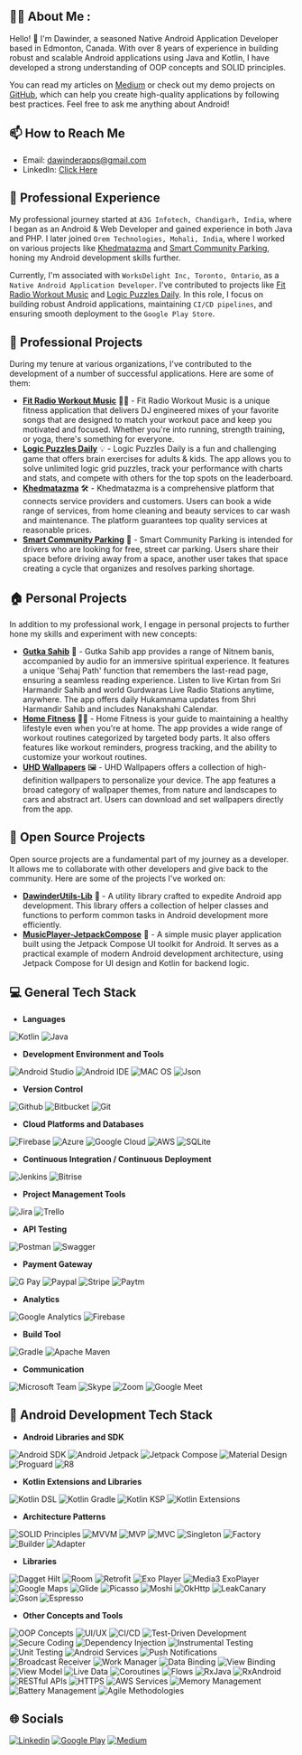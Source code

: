 ## 🙋‍♂️ About Me :
Hello! 👋 I'm Dawinder, a seasoned Native Android Application Developer based in Edmonton, Canada. With over 8 years of experience in building robust and scalable Android applications using Java and Kotlin, I have developed a strong understanding of OOP concepts and SOLID principles. 

You can read my articles on [Medium](https://medium.com/@dawinderapps) or check out my demo projects on [GitHub](https://github.com/DawinderGill?tab=repositories), which can help you create high-quality applications by following best practices. Feel free to ask me anything about Android!


## 📫 How to Reach Me

- Email: dawinderapps@gmail.com
- LinkedIn: [Click Here](https://www.linkedin.com/in/dawinder-singh-gill-2b1833171)

## 🧰 Professional Experience

My professional journey started at ``A3G Infotech, Chandigarh, India``, where I began as an Android & Web Developer and gained experience in both Java and PHP. I later joined ``Orem Technologies, Mohali, India``, where I worked on various projects like [Khedmatazma](https://play.google.com/store/apps/details?id=com.khedmatazma.customer) and [Smart Community Parking](https://play.google.com/store/apps/details?id=orem.scp), honing my Android development skills further.

Currently, I'm associated with ``WorksDelight Inc, Toronto, Ontario``, as a ``Native Android Application Developer``. I've contributed to projects like [Fit Radio Workout Music](https://play.google.com/store/apps/details?id=com.fitradio) and [Logic Puzzles Daily](https://play.google.com/store/apps/details?id=com.logicpuzzle). In this role, I focus on building robust Android applications, maintaining ``CI/CD pipelines``, and ensuring smooth deployment to the ``Google Play Store``.

## 💼 Professional Projects

During my tenure at various organizations, I've contributed to the development of a number of successful applications. Here are some of them:

- [__Fit Radio Workout Music__](https://play.google.com/store/apps/details?id=com.fitradio) 🏋️‍♀️ - Fit Radio Workout Music is a unique fitness application that delivers DJ engineered mixes of your favorite songs that are designed to match your workout pace and keep you motivated and focused. Whether you're into running, strength training, or yoga, there's something for everyone.
- [__Logic Puzzles Daily__](https://play.google.com/store/apps/details?id=com.logicpuzzle) 💡 - Logic Puzzles Daily is a fun and challenging game that offers brain exercises for adults & kids. The app allows you to solve unlimited logic grid puzzles, track your performance with charts and stats, and compete with others for the top spots on the leaderboard.
- [__Khedmatazma__](https://play.google.com/store/apps/details?id=com.khedmatazma.customer) 🛠️ - Khedmatazma is a comprehensive platform that connects service providers and customers. Users can book a wide range of services, from home cleaning and beauty services to car wash and maintenance. The platform guarantees top quality services at reasonable prices.
- [__Smart Community Parking__](https://play.google.com/store/apps/details?id=orem.scp) 🚗 - Smart Community Parking is intended for drivers who are looking for free, street car parking. Users share their space before driving away from a space, another user takes that space creating a cycle that organizes and resolves parking shortage.


## 🏠 Personal Projects

In addition to my professional work, I engage in personal projects to further hone my skills and experiment with new concepts:

- [__Gutka Sahib__](https://play.google.com/store/apps/details?id=com.dawinder.gurbani) 📖 - Gutka Sahib app provides a range of Nitnem banis, accompanied by audio for an immersive spiritual experience. It features a unique 'Sehaj Path' function that remembers the last-read page, ensuring a seamless reading experience. Listen to live Kirtan from Sri Harmandir Sahib and world Gurdwaras Live Radio Stations anytime, anywhere. The app offers daily Hukamnama updates from Shri Harmandir Sahib and includes Nanakshahi Calendar.
- [__Home Fitness__](https://play.google.com/store/apps/details?id=com.dawinder.homefit) 🏋️‍♀️ - Home Fitness is your guide to maintaining a healthy lifestyle even when you're at home. The app provides a wide range of workout routines categorized by targeted body parts. It also offers features like workout reminders, progress tracking, and the ability to customize your workout routines.
- [__UHD Wallpapers__](https://play.google.com/store/apps/details?id=com.dawinder.hdwallpapers) 🖼️ - UHD Wallpapers offers a collection of high-definition wallpapers to personalize your device. The app features a broad category of wallpaper themes, from nature and landscapes to cars and abstract art. Users can download and set wallpapers directly from the app.


## 👐 Open Source Projects

Open source projects are a fundamental part of my journey as a developer. It allows me to collaborate with other developers and give back to the community. Here are some of the projects I've worked on:

- [__DawinderUtils-Lib__](https://github.com/DawinderGill/DawinderUtils-Lib) 🔧 - A utility library crafted to expedite Android app development. This library offers a collection of helper classes and functions to perform common tasks in Android development more efficiently.
- [__MusicPlayer-JetpackCompose__](https://github.com/DawinderGill/MusicPlayer-JetpackCompose) 🎵 - A simple music player application built using the Jetpack Compose UI toolkit for Android. It serves as a practical example of modern Android development architecture, using Jetpack Compose for UI design and Kotlin for backend logic.


## 💻 General Tech Stack
- __Languages__

![Kotlin](https://img.shields.io/badge/kotlin-%230095D5.svg?style=for-the-badge&logo=kotlin&logoColor=white)
![Java](https://img.shields.io/badge/java-%23ED8B00.svg?style=for-the-badge&logo=java&logoColor=white)

- __Development Environment and Tools__

![Android Studio](https://img.shields.io/badge/Android_Studio-3DDC84?style=for-the-badge&logo=android-studio&logoColor=white)
![Android IDE](https://img.shields.io/badge/Arduino_IDE-00979D?style=for-the-badge&logo=arduino&logoColor=white)
![MAC OS](https://img.shields.io/badge/mac%20os-000000?style=for-the-badge&logo=apple&logoColor=white)
![Json](https://img.shields.io/badge/json-5E5C5C?style=for-the-badge&logo=json&logoColor=white)

- __Version Control__

![Github](https://img.shields.io/badge/GitHub-100000?style=for-the-badge&logo=github&logoColor=white)
![Bitbucket](https://img.shields.io/badge/Bitbucket-0747a6?style=for-the-badge&logo=bitbucket&logoColor=white)
![Git](https://img.shields.io/badge/Git-1F6357?style=for-the-badge)

- __Cloud Platforms and Databases__

![Firebase](https://img.shields.io/badge/firebase-%23039BE5.svg?style=for-the-badge&logo=firebase) 
![Azure](https://img.shields.io/badge/azure-%230072C6.svg?style=for-the-badge&logo=azure-devops&logoColor=white) 
![Google Cloud](https://img.shields.io/badge/Google%20Cloud-%234285F4.svg?style=for-the-badge&logo=google-cloud&logoColor=white) 
![AWS](https://img.shields.io/badge/AWS-%23FF9900.svg?style=for-the-badge&logo=amazon-aws&logoColor=white)
![SQLite](https://img.shields.io/badge/sqlite-%2307405e.svg?style=for-the-badge&logo=sqlite&logoColor=white)

- __Continuous Integration / Continuous Deployment__

![Jenkins](https://img.shields.io/badge/jenkins-%232C5263.svg?style=for-the-badge&logo=jenkins&logoColor=white)
![Bitrise](https://img.shields.io/badge/Bitrise-8C001A?style=for-the-badge)

- __Project Management Tools__

![Jira](https://img.shields.io/badge/jira-%230A0FFF.svg?style=for-the-badge&logo=jira&logoColor=white)
![Trello](https://img.shields.io/badge/Trello-0052CC?style=for-the-badge&logo=trello&logoColor=white)

- __API Testing__

![Postman](https://img.shields.io/badge/Postman-FF6C37?style=for-the-badge&logo=postman&logoColor=white)
![Swagger](https://img.shields.io/badge/Swagger-85EA2D?style=for-the-badge&logo=Swagger&logoColor=white)

- __Payment Gateway__

![G Pay](https://img.shields.io/badge/G%20pay-2875E3?style=for-the-badge&logo=googlepay&logoColor=white)
![Paypal](https://img.shields.io/badge/PayPal-00457C?style=for-the-badge&logo=paypal&logoColor=white)
![Stripe](https://img.shields.io/badge/Stripe-626CD9?style=for-the-badge&logo=Stripe&logoColor=white)
![Paytm](https://img.shields.io/badge/Paytm-002970?style=for-the-badge&logo=paytm&logoColor=00BAF2)

- __Analytics__

![Google Analytics](https://img.shields.io/badge/Google%20Analytics-E37400?style=for-the-badge&logo=google%20analytics&logoColor=white)
![Firebase](https://img.shields.io/badge/firebase_analytics-%23039BE5.svg?style=for-the-badge&logo=firebase) 

- __Build Tool__

![Gradle](https://img.shields.io/badge/Gradle-02303A.svg?style=for-the-badge&logo=Gradle&logoColor=white) 
![Apache Maven](https://img.shields.io/badge/apache_maven-C71A36?style=for-the-badge&logo=apachemaven&logoColor=white)

- __Communication__

![Microsoft Team](https://img.shields.io/badge/Microsoft_Teams-6264A7?style=for-the-badge&logo=microsoft-teams&logoColor=white)
![Skype](https://img.shields.io/badge/Skype-00AFF0?style=for-the-badge&logo=skype&logoColor=white)
![Zoom](https://img.shields.io/badge/Zoom-2D8CFF?style=for-the-badge&logo=zoom&logoColor=white)
![Google Meet](https://img.shields.io/badge/Google%20Meet-00897B?style=for-the-badge&logo=google-meet&logoColor=white)


## 📱 Android Development Tech Stack

- __Android Libraries and SDK__

![Android SDK](https://img.shields.io/badge/Android_SDK-0000FF?style=for-the-badge)
![Android Jetpack](https://img.shields.io/badge/Android_Jetpack-87AFC7?style=for-the-badge)
![Jetpack Compose](https://img.shields.io/badge/Jetpack_Compose-8A2BE2?style=for-the-badge)
![Material Design](https://img.shields.io/badge/Material_Design-FFCBA4?style=for-the-badge)
![Proguard](https://img.shields.io/badge/Proguard-FAAFBE?style=for-the-badge)
![R8](https://img.shields.io/badge/R8-9E7BFF?style=for-the-badge)

- __Kotlin Extensions and Libraries__

![Kotlin DSL](https://img.shields.io/badge/Kotlin_DSL-000000?style=for-the-badge)
![Kotlin Gradle](https://img.shields.io/badge/Kotlin_Gradle-00000?style=for-the-badge)
![Kotlin KSP](https://img.shields.io/badge/Kotlin_KSP-000000?style=for-the-badge)
![Kotlin Extensions](https://img.shields.io/badge/Kotlin_Extensions-FFEBCD?style=for-the-badge)

- __Architecture Patterns__

![SOLID Principles](https://img.shields.io/badge/SOLID_Principles-98AFC7?style=for-the-badge)
![MVVM](https://img.shields.io/badge/MVVM-728FCE?style=for-the-badge)
![MVP](https://img.shields.io/badge/MVP-151B54?style=for-the-badge)
![MVC](https://img.shields.io/badge/MVC-151B8D?style=for-the-badge)
![Singleton](https://img.shields.io/badge/Singleton-728C00?style=for-the-badge)
![Factory](https://img.shields.io/badge/Factory-08A04B?style=for-the-badge)
![Builder](https://img.shields.io/badge/Builder-254117?style=for-the-badge)
![Adapter](https://img.shields.io/badge/Adapter-8C001A?style=for-the-badge)

- __Libraries__

![Dagget Hilt](https://img.shields.io/badge/Dagger_Hilt-81D8D0?style=for-the-badge)
![Room](https://img.shields.io/badge/Room-007C80?style=for-the-badge)
![Retrofit](https://img.shields.io/badge/Retrofit-DAEE01?style=for-the-badge)
![Exo Player](https://img.shields.io/badge/Exo_Player-E3F9A6?style=for-the-badge)
![Media3 ExoPlayer](https://img.shields.io/badge/Media3_ExoPlayer-FFFFC2?style=for-the-badge)
![Google Maps](https://img.shields.io/badge/Google_Maps-8C001A?style=for-the-badge)
![Glide](https://img.shields.io/badge/Glide-FF7F50?style=for-the-badge)
![Picasso](https://img.shields.io/badge/Picasso-F9E076?style=for-the-badge)
![Moshi](https://img.shields.io/badge/Moshi-FDFF00?style=for-the-badge)
![OkHttp](https://img.shields.io/badge/OkHttp-3A5311?style=for-the-badge)
![LeakCanary](https://img.shields.io/badge/LeakCanary-00A693?style=for-the-badge)
![Gson](https://img.shields.io/badge/Gson-757C88?style=for-the-badge)
![Espresso](https://img.shields.io/badge/Espresso-002D62?style=for-the-badge)

- __Other Concepts and Tools__

![OOP Concepts](https://img.shields.io/badge/OOP_Concepts-00BFFF?style=for-the-badge)
![UI/UX](https://img.shields.io/badge/UI/UX-B0E0E6?style=for-the-badge)
![CI/CD](https://img.shields.io/badge/CI/CD-E3E4FA?style=for-the-badge)
![Test-Driven Development](https://img.shields.io/badge/Test--Driven_Development-CCFFFF?style=for-the-badge)
![Secure Coding](https://img.shields.io/badge/Secure_Coding-0FFFFF?style=for-the-badge)
![Dependency Injection](https://img.shields.io/badge/Dependency_Injection-16E2F5?style=for-the-badge)
![Instrumental Testing](https://img.shields.io/badge/Instrumental_Testing-01F9C6?style=for-the-badge)
![Unit Testing](https://img.shields.io/badge/Unit_Testing-43C6DB?style=for-the-badge)
![Android Services](https://img.shields.io/badge/Android_Services-1AA260?style=for-the-badge)
![Push Notifications](https://img.shields.io/badge/Push_Notifications-728C00?style=for-the-badge)
![Broadcast Receiver](https://img.shields.io/badge/Broadcast_Receiver-08A04B?style=for-the-badge)
![Work Manager](https://img.shields.io/badge/Work_Manager-254117?style=for-the-badge)
![Data Binding](https://img.shields.io/badge/Data_Binding-8A9A5B?style=for-the-badge)
![View Binding](https://img.shields.io/badge/View_Binding-54C571?style=for-the-badge)
![View Model](https://img.shields.io/badge/View_Model-A0D6B4?style=for-the-badge)
![Live Data](https://img.shields.io/badge/Live_Data-16F529?style=for-the-badge)
![Coroutines](https://img.shields.io/badge/Coroutines-ECE5B6?style=for-the-badge)
![Flows](https://img.shields.io/badge/Flows-FFFF00?style=for-the-badge)
![RxJava](https://img.shields.io/badge/RxJava-F6BE00?style=for-the-badge)
![RxAndroid](https://img.shields.io/badge/RxAndroid-CD7F32?style=for-the-badge)
![RESTful APIs](https://img.shields.io/badge/RESTful_APIs-483C32?style=for-the-badge)
![HTTPS](https://img.shields.io/badge/HTTPS-A0522D?style=for-the-badge)
![AWS Services](https://img.shields.io/badge/AWS_Services-EB5406?style=for-the-badge)
![Memory Management](https://img.shields.io/badge/Memory_Management-FF5F1F?style=for-the-badge)
![Battery Management](https://img.shields.io/badge/Battery_Management-F67280?style=for-the-badge)
![Agile Methodologies](https://img.shields.io/badge/Agile_Methodologies-FF0000?style=for-the-badge)

## 🌐 Socials
[![Linkedin](https://img.shields.io/badge/-linkedin-0077B5?style=for-the-badge&logo=linkedin)](https://www.linkedin.com/in/dawinder-singh-gill-2b1833171)
[![Google Play](https://img.shields.io/badge/Google_Play-414141?style=for-the-badge&logo=google-play&logoColor=white)](https://play.google.com/store/apps/dev?id=6322881499451604311)
[![Medium](https://img.shields.io/badge/Medium-12100E?style=for-the-badge&logo=medium&logoColor=white)](https://medium.com/@dawinderapps)
